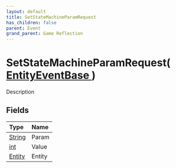 ```yaml
---
layout: default
title: SetStateMachineParamRequest
has_children: false
parent: Event
grand_parent: Game Reflection
---
```

# SetStateMachineParamRequest( [ EntityEventBase ](/riftbreaker-wiki/docs/game-reflection/events/entity_event_base/) )
Description 

## Fields

| Type | Name |
|:----------|:--------------|
| [String](/riftbreaker-wiki/docs/game-reflection/components/string/) | Param |
| [int](/riftbreaker-wiki/docs/game-reflection/enums/int/) | Value |
| [Entity](/riftbreaker-wiki/docs/game-reflection/classes/entity/) | Entity |

